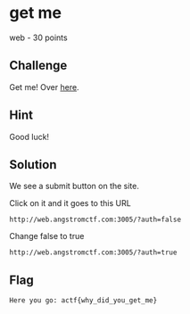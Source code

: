 # get me
web - 30 points

## Challenge 
Get me! Over [here](http://web.angstromctf.com:3005/).

## Hint
Good luck!

## Solution

We see a submit button on the site.

Click on it and it goes to this URL

	http://web.angstromctf.com:3005/?auth=false

Change false to true

	http://web.angstromctf.com:3005/?auth=true

## Flag

	Here you go: actf{why_did_you_get_me}